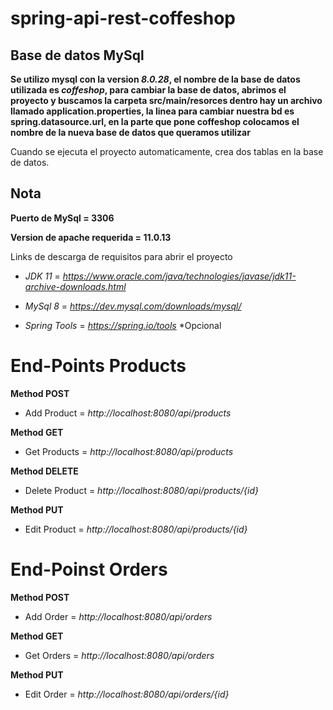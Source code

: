 # spring-api-rest-coffeshop

## Base de datos MySql

**Se utilizo mysql con la version *8.0.28*, el nombre de la base de datos utilizada es _coffeshop_, para cambiar la base de datos, abrimos el proyecto y buscamos la carpeta src/main/resorces dentro hay un archivo llamado application.properties, la linea para cambiar nuestra bd es spring.datasource.url, en la parte que pone coffeshop colocamos el nombre de la nueva base de datos que queramos utilizar**

Cuando se ejecuta el proyecto automaticamente, crea dos tablas en la base de datos.

## Nota

**Puerto de MySql = 3306**

**Version de apache requerida = 11.0.13**

Links de descarga de requisitos para abrir el proyecto


- _JDK 11_ = *https://www.oracle.com/java/technologies/javase/jdk11-archive-downloads.html*


- _MySql 8_ = *https://dev.mysql.com/downloads/mysql/*


- _Spring Tools_ = *https://spring.io/tools*   *Opcional



# End-Points Products

**Method POST**

- Add Product = *http://localhost:8080/api/products*


**Method GET**

- Get Products = *http://localhost:8080/api/products*


**Method DELETE**

- Delete Product = *http://localhost:8080/api/products/{id}*


**Method PUT**

- Edit Product = *http://localhost:8080/api/products/{id}*


# End-Poinst Orders

**Method POST**

- Add Order = *http://localhost:8080/api/orders*


**Method GET**

- Get Orders = *http://localhost:8080/api/orders*



**Method PUT**

- Edit Order = *http://localhost:8080/api/orders/{id}*
